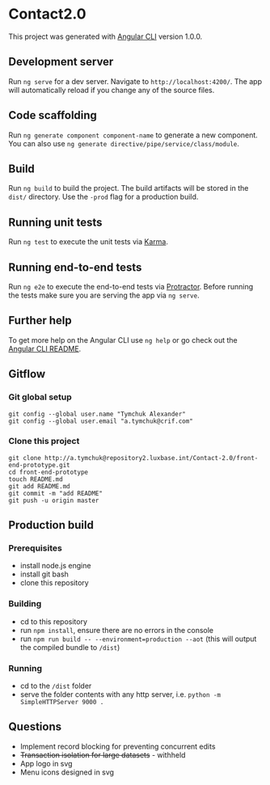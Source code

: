 # Contact2.0

This project was generated with [Angular CLI](https://github.com/angular/angular-cli) version 1.0.0.

## Development server

Run `ng serve` for a dev server. Navigate to `http://localhost:4200/`. The app will automatically reload if you change any of the source files.

## Code scaffolding

Run `ng generate component component-name` to generate a new component. You can also use `ng generate directive/pipe/service/class/module`.

## Build

Run `ng build` to build the project. The build artifacts will be stored in the `dist/` directory. Use the `-prod` flag for a production build.

## Running unit tests

Run `ng test` to execute the unit tests via [Karma](https://karma-runner.github.io).

## Running end-to-end tests

Run `ng e2e` to execute the end-to-end tests via [Protractor](http://www.protractortest.org/).
Before running the tests make sure you are serving the app via `ng serve`.

## Further help

To get more help on the Angular CLI use `ng help` or go check out the [Angular CLI README](https://github.com/angular/angular-cli/blob/master/README.md).

## Gitflow

### Git global setup
```
git config --global user.name "Tymchuk Alexander"
git config --global user.email "a.tymchuk@crif.com"
```

### Clone this project
```
git clone http://a.tymchuk@repository2.luxbase.int/Contact-2.0/front-end-prototype.git
cd front-end-prototype
touch README.md
git add README.md
git commit -m "add README"
git push -u origin master
```

## Production build

### Prerequisites
* install node.js engine
* install git bash
* clone this repository

### Building
 * cd to this repository
 * run `npm install`, ensure there are no errors in the console
 * run `npm run build -- --environment=production --aot` (this will output the compiled bundle to `/dist`)

### Running
* cd to the `/dist` folder
* serve the folder contents with any http server, i.e. `python -m SimpleHTTPServer 9000 .`

## Questions
* Implement record blocking for preventing concurrent edits
* <del>Transaction isolation for large datasets</del> - withheld
* App logo in svg
* Menu icons designed in svg
